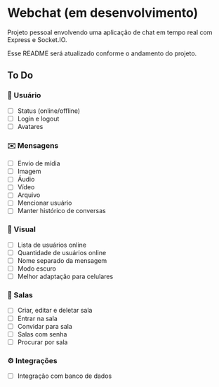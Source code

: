 # Webchat (em desenvolvimento)

Projeto pessoal envolvendo uma aplicação de chat em tempo real com Express e Socket.IO.

Esse README será atualizado conforme o andamento do projeto.

## To Do
  ### 👤 Usuário
  - [ ] Status (online/offline)
  - [ ] Login e logout
  - [ ] Avatares
  
  ### ✉️ Mensagens
  - [ ] Envio de mídia
  - [ ] Imagem
  - [ ] Áudio
  - [ ] Vídeo
  - [ ] Arquivo
  - [ ] Mencionar usuário
  - [ ] Manter histórico de conversas
  
  ### 👀 Visual
  - [ ] Lista de usuários online
  - [ ] Quantidade de usuários online
  - [ ] Nome separado da mensagem
  - [ ] Modo escuro
  - [ ] Melhor adaptação para celulares
  
  ### 🧱 Salas
  - [ ] Criar, editar e deletar sala
  - [ ] Entrar na sala
  - [ ] Convidar para sala
  - [ ] Salas com senha
  - [ ] Procurar por sala
  
  ### ⚙️ Integrações
  - [ ] Integração com banco de dados
